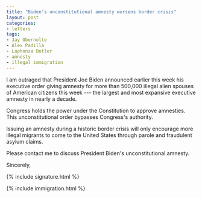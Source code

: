 ```yaml
---
title: "Biden's unconstitutional amnesty worsens border crisis"
layout: post
categories:
- letters
tags:
- Jay Obernolte
- Alex Padilla
- Laphonza Butler
- amnesty
- illegal immigration
---
```


I am outraged that President Joe Biden announced earlier this week his executive order giving amnesty for more than 500,000 illegal alien spouses of American citizens this week --- the largest and most expansive executive amnesty in nearly a decade.

Congress holds the power under the Constitution to approve amnesties. This unconstitutional order bypasses Congress's authority.

Issuing an amnesty during a historic border crisis will only encourage more illegal migrants to come to the United States through parole and fraudulent asylum claims.

Please contact me to discuss President Biden's unconstitutional amnesty.

Sincerely,

{% include signature.html %}

{% include immigration.html %}
